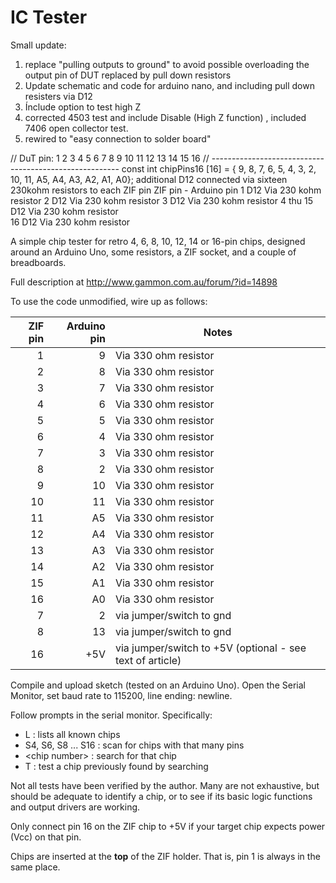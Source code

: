 # IC Tester

Small update: 
1) replace "pulling outputs to ground" to avoid possible overloading the output pin of DUT replaced by pull down resistors
2) Update schematic and code for arduino nano, and including pull down resisters via D12
3) Ínclude option to test high Z
4) corrected 4503 test and include Disable (High Z function) , included 7406 open collector test.
5) rewired to "easy connection to solder board"

// DuT pin:                   1  2  3  4  5  6  7  8   9  10  11  12  13  14  15  16
//                           -------------------------------------------------------
const int chipPins16 [16] = { 9, 8, 7, 6, 5, 4, 3, 2, 10, 11, A5, A4, A3, A2, A1, A0};
additional D12 connected via sixteen 230kohm resistors to each ZIF pin
ZIF pin - Arduino pin
1         D12  Via 230 kohm resistor
2         D12 Via 230 kohm resistor
3         D12 Via 230 kohm resistor
4 thu 15  D12 Via 230 kohm resistor     
16        D12 Via 230 kohm resistor


A simple chip tester for retro 4, 6, 8, 10, 12, 14 or 16-pin chips, designed around an Arduino Uno, some resistors, a ZIF socket, and a couple of breadboards.

Full description at <http://www.gammon.com.au/forum/?id=14898>

To use the code unmodified, wire up as follows:

 ZIF pin |Arduino pin | Notes
--------:|-----------:|---------------------
1        | 9         | Via 330 ohm resistor
2        |  8        | Via 330 ohm resistor
3        |  7        | Via 330 ohm resistor
4        |  6        | Via 330 ohm resistor
5        |  5        | Via 330 ohm resistor
6        |  4        | Via 330 ohm resistor
7        |  3        | Via 330 ohm resistor
8        |  2        | Via 330 ohm resistor
9        |  10       | Via 330 ohm resistor
10       |  11       | Via 330 ohm resistor
11       |  A5        | Via 330 ohm resistor
12       |  A4        | Via 330 ohm resistor
13       |  A3        | Via 330 ohm resistor
14       |  A2        | Via 330 ohm resistor
15       |  A1        | Via 330 ohm resistor
16       |  A0        | Via 330 ohm resistor
7        |  2         | via jumper/switch to gnd 
8        |  13        | via jumper/switch to gnd
16       |  +5V       | via jumper/switch to +5V (optional - see text of article)

Compile and upload sketch (tested on an Arduino Uno). Open the Serial Monitor, set baud rate to 115200, line ending: newline.

Follow prompts in the serial monitor. Specifically:

* L : lists all known chips
* S4, S6, S8 ... S16 : scan for chips with that many pins
* \<chip number\> : search for that chip
* T : test a chip previously found by searching

Not all tests have been verified by the author. Many are not exhaustive, but should be adequate to identify a chip, or to see
if its basic logic functions and output drivers are working.

Only connect pin 16 on the ZIF chip to +5V if your target chip expects power (Vcc) on that pin.

Chips are inserted at the **top** of the ZIF holder. That is, pin 1 is always in the same place.
